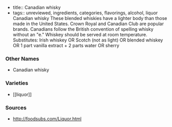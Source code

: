 - title:: Canadian whisky
- tags:: unreviewed, ingredients, categories, flavorings, alcohol, liquor
Canadian whisky These blended whiskies have a lighter body than those made in the United States. Crown Royal and Canadian Club are popular brands. Canadians follow the British convention of spelling whisky without an "e." Whiskey should be served at room temperature. Substitutes: Irish whiskey OR Scotch (not as light) OR blended whiskey OR 1 part vanilla extract + 2 parts water OR sherry

### Other Names

* Canadian whisky

### Varieties

* [[liquor]]

### Sources
* http://foodsubs.com/Liquor.html
